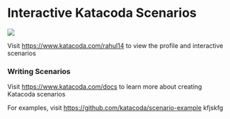 # Interactive Katacoda Scenarios

[![](http://shields.katacoda.com/katacoda/rahul14/count.svg)](https://www.katacoda.com/rahul14 "Get your profile on Katacoda.com")

Visit https://www.katacoda.com/rahul14 to view the profile and interactive scenarios

### Writing Scenarios
Visit https://www.katacoda.com/docs to learn more about creating Katacoda scenarios

For examples, visit https://github.com/katacoda/scenario-example
kfjskfg